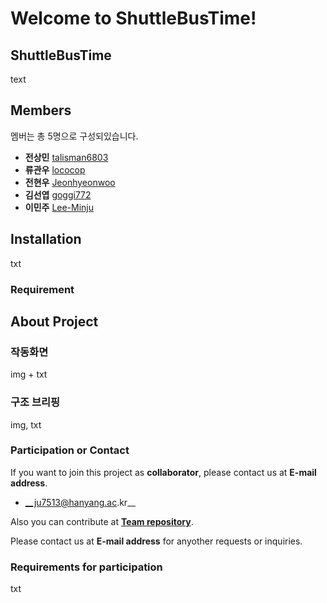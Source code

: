 # Welcome to ShuttleBusTime!

## ShuttleBusTime
 text

## Members
 멤버는 총 5명으로 구성되있습니다.

- __전상민__  [talisman6803](https://github.com/talisman6803)
- __류관우__  [lococop](https://github.com/lococop)
- __전현우__  [Jeonhyeonwoo](https://github.com/jeonhyeonwoo)
- __김선엽__  [goggi772](https://github.com/goggi772)
- __이민주__  [Lee-Minju](https://github.com/Lee-Minju)
  
## Installation
txt

### Requirement




## About Project
### 작동화면
 img + txt
  
### 구조 브리핑
 img,  txt
  
### Participation or Contact
 
 If you want to join this project as __collaborator__, please contact us at __E-mail address__.
   - __ju7513@hanyang.ac.kr__
   
 Also you can contribute at __[Team repository](https://github.com/Lee-Minju/oss2020-teamproject)__.
   
 Please contact us at __E-mail address__ for anyother requests or inquiries. 
 
 ### Requirements for participation
 
 txt
   
   
  
